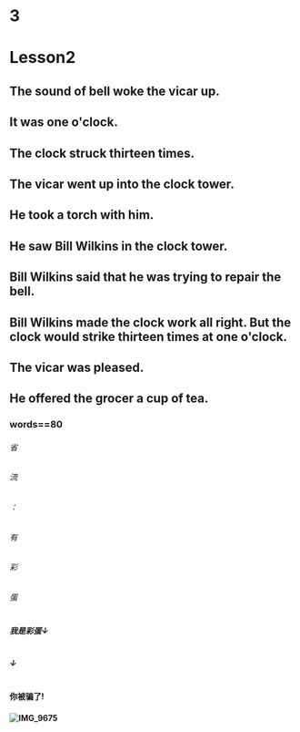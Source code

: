 # 3
# Lesson2
## The sound of bell woke the vicar up.
## It was one o'clock.
## The clock struck thirteen times.
## The vicar went up into the clock tower.
## He took a torch with him.
## He saw Bill Wilkins in the clock tower.
## Bill Wilkins said that he was trying to repair the bell.
## Bill Wilkins made the clock work all right. But the clock would strike thirteen times at one o'clock.
## The vicar was pleased.
## He offered the grocer a cup of tea.
### words==80
###### 省
###### 流
###### ：
###### 有
###### 彩
###### 蛋
# 
# 
# 
# 
# 
# 
# 
# 
# 
# 
# 
# 
# 
# 
# 
# 
# 
# 
# 
# 
# 
# 
##### 我是彩蛋↓
# 
# 
# 
# 
# 
# 
# 
# 
# 
# 
##### ↓
# 
# 
# 
# 
# 
# 
# 
# 
# 
# 
# 
# 
# 
# 
# 
# 
# 
# 
# 
# 
# 
# 
# 
# 
# 
# 
# 
# 
# 
# 
# 
# 
# 
# 
# 
# 
# 
# 
# 
# 
# 
# 
# 
# 
# 
# 
# 
# 
# 
# 
# 
# 
# 
# 
# 
# 
# 
# 
# 
# 
# 
# 
# 
# 
# 
# 
# 
# 
# 
# 
# 
# 
# 
# 
# 
# 
# 
# 
# 
# 
# 
# 
# 
# 
# 
# 
# 
# 
# 
# 
# 
# 
# 
# 
# 
# 
# 
# 
# 
# 
# 
# 
# 
# 
# 
# 
# 
# 
# 
# 
# 
# 
# 
# 
# 
# 
# 
# 
# 
# 
# 
# 
# 
# 
# 
# 
# 
# 
# 
# 
# 
# 
# 
# 
# 
# 
# 
# 
# 
# 
# 
# 
# 
# 
# 
# 
# 
# 
# 
# 
# 
# 
# 
# 
# 
# 
# 
# 
# 
# 
# 
# 
# 
# 
# 
# 
# 
# 
# 
# 
# 
#### 你被骗了!
#### ![IMG_9675](https://github.com/HeJiaMu/hiamu.NCE.sw/assets/118696799/b8f6c3ae-8d9f-43fc-a815-a5c0b4b3c933)
